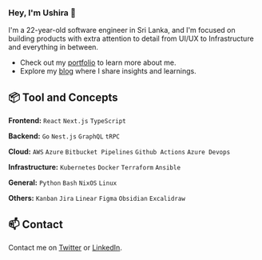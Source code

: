 ### Hey, I'm Ushira 👋

I'm a 22-year-old software engineer in Sri Lanka, and I'm focused on building products with extra attention to detail from UI/UX to Infrastructure and everything in between.

- Check out my [portfolio](https://www.ushira.com/) to learn more about me.
- Explore my [blog](https://medium.com/@ushiradineth) where I share insights and learnings.
 
## 📦 Tool and Concepts

**Frontend:** `React` `Next.js` `TypeScript`
 
**Backend:** `Go` `Nest.js` `GraphQL` `tRPC`

**Cloud:** `AWS` `Azure` `Bitbucket Pipelines` `Github Actions` `Azure Devops`

**Infrastructure:** `Kubernetes` `Docker` `Terraform` `Ansible`

**General:** `Python` `Bash` `NixOS` `Linux`

**Others:** `Kanban` `Jira` `Linear` `Figma` `Obsidian` `Excalidraw`

## 📫 Contact

Contact me on [Twitter](https://www.twitter.com/ushiradineth/) or [LinkedIn](https://www.linkedin.com/in/ushiradineth/).
